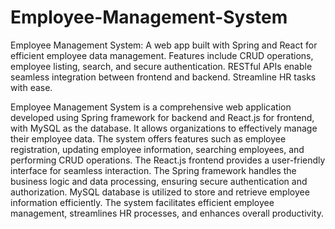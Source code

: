 # Employee-Management-System
Employee Management System: A web app built with Spring and React for efficient employee data management. Features include CRUD operations, employee listing, search, and secure authentication. RESTful APIs enable seamless integration between frontend and backend. Streamline HR tasks with ease.



Employee Management System is a comprehensive web application developed using Spring framework for backend and React.js for frontend, with MySQL as the database. It allows organizations to effectively manage their employee data. The system offers features such as employee registration, updating employee information, searching employees, and performing CRUD operations. The React.js frontend provides a user-friendly interface for seamless interaction. The Spring framework handles the business logic and data processing, ensuring secure authentication and authorization. MySQL database is utilized to store and retrieve employee information efficiently. The system facilitates efficient employee management, streamlines HR processes, and enhances overall productivity.
